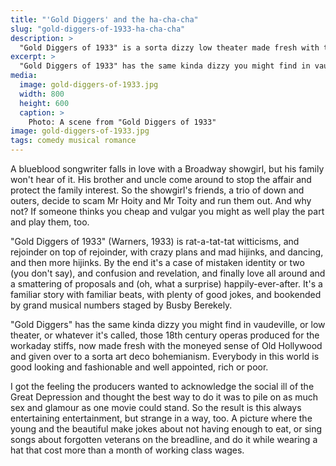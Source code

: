 ```yaml
---
title: "'Gold Diggers' and the ha-cha-cha"
slug: "gold-diggers-of-1933-ha-cha-cha"
description: >
  "Gold Diggers of 1933" is a sorta dizzy low theater made fresh with the moneyed sense of Old Hollywood.
excerpt: >
  "Gold Diggers of 1933" has the same kinda dizzy you might find in vaudeville, or low theater, or whatever it's called, those 18th century operas produced for the workaday stiffs, now made fresh with the moneyed sense of Old Hollywood and given over to a sorta art deco bohemianism.
media: 
  image: gold-diggers-of-1933.jpg
  width: 800
  height: 600
  caption: >
    Photo: A scene from "Gold Diggers of 1933"
image: gold-diggers-of-1933.jpg
tags: comedy musical romance
---
```


A blueblood songwriter falls in love with a Broadway showgirl, but his family won't hear of it. His brother and uncle come around to stop the affair and protect the family interest. So the showgirl's friends, a trio of down and outers, decide to scam Mr Hoity and Mr Toity and run them out. And why not? If someone thinks you cheap and vulgar you might as well play the part and play them, too.

<!--more-->

"Gold Diggers of 1933" (Warners, 1933) is rat-a-tat-tat witticisms, and rejoinder on top of rejoinder, with crazy plans and mad hijinks, and dancing, and then more hijinks. By the end it's a case of mistaken identity or two (you don't say), and confusion and revelation, and finally love all around and a smattering of proposals and (oh, what a surprise) happily-ever-after. It's a familiar story with familiar beats, with plenty of good jokes, and bookended by grand musical numbers staged by Busby Berekely.

"Gold Diggers" has the same kinda dizzy you might find in vaudeville, or low theater, or whatever it's called, those 18th century operas produced for the workaday stiffs, now made fresh with the moneyed sense of Old Hollywood and given over to a sorta art deco bohemianism. Everybody in this world is good looking and fashionable and well appointed, rich or poor.

I got the feeling the producers wanted to acknowledge the social ill of the Great Depression and thought the best way to do it was to pile on as much sex and glamour as one movie could stand. So the result is this always entertaining entertainment, but strange in a way, too. A picture where the young and the beautiful make jokes about not having enough to eat, or sing songs about forgotten veterans on the breadline, and do it while wearing a hat that cost more than a month of working class wages.
